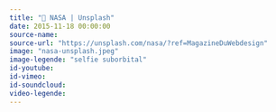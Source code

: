 ```yaml
---
title: "🚀 NASA | Unsplash"
date: 2015-11-18 00:00:00
source-name:
source-url: "https://unsplash.com/nasa/?ref=MagazineDuWebdesign"
image: "nasa-unsplash.jpeg"
image-legende: "selfie suborbital"
id-youtube:
id-vimeo:
id-soundcloud:
video-legende:
---
```

